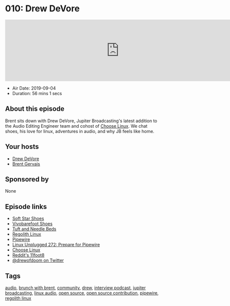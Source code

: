 # 010: Drew DeVore

<iframe src="https://player.fireside.fm/v2/WTrMvATU+WPm6ZnJH?theme=dark" width="740" height="200" frameborder="0" scrolling="no"></iframe>

* Air Date: 2019-09-04
* Duration: 56 mins 1 secs

## About this episode

Brent sits down with Drew DeVore, Jupiter Broadcasting's latest addition to the Audio Editing Engineer team and cohost of [Choose Linux](https://chooselinux.show/). We chat shoes, his love for linux, adventures in audio, and why JB feels like home.

## Your hosts
* [Drew DeVore](https://extras.show//hosts/drewdevore)
* [Brent Gervais](https://extras.show//hosts/brent)

## Sponsored by

None



## Episode links

  * [Soft Star Shoes](https://www.softstarshoes.com/ "Soft Star Shoes")
  * [Vivobarefoot Shoes](https://www.vivobarefoot.com/ "Vivobarefoot Shoes")
  * [Tuft and Needle Beds](https://www.tuftandneedle.com/ "Tuft and Needle Beds")
  * [Regolith Linux](https://regolith-linux.org/ "Regolith Linux")
  * [Pipewire](https://pipewire.org/ "Pipewire")
  * [Linux Unplugged 272: Prepare for Pipewire](https://linuxunplugged.com/272 "Linux Unplugged 272: Prepare for Pipewire")
  * [Choose Linux](https://chooselinux.show/ "Choose Linux")
  * [Reddit's 11foot8](https://www.reddit.com/r/11foot8/ "Reddit's 11foot8")
  * [@drewofdoom on Twitter](https://twitter.com/drewofdoom/ "@drewofdoom on Twitter")



## Tags

[audio](https://extras.show//tags/audio), [brunch with brent](https://extras.show//tags/brunch%20with%20brent), [community](https://extras.show//tags/community), [drew](https://extras.show//tags/drew), [interview podcast](https://extras.show//tags/interview%20podcast), [jupiter broadcasting](https://extras.show//tags/jupiter%20broadcasting), [linux audio](https://extras.show//tags/linux%20audio), [open source](https://extras.show//tags/open%20source), [open source contribution](https://extras.show//tags/open%20source%20contribution), [pipewire](https://extras.show//tags/pipewire), [regolith linux](https://extras.show//tags/regolith%20linux)